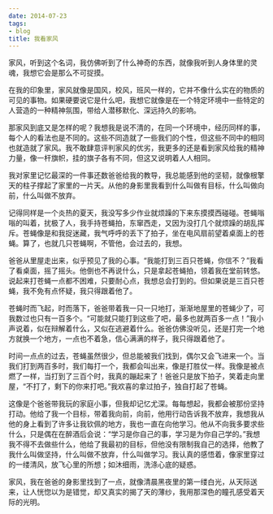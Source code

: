 ```yaml
---
date: 2014-07-23
tags:
- blog
title: 我看家风
---
```


家风，听到这个名词，我仿佛听到了什么神奇的东西，就像我听到人身体里的灵魂，我想它会是那么不可捉摸。
<!--more-->

在我的印象里，家风就像是国风，校风，班风一样的，它并不像什么实在的物质的可见的事物。如果硬要说它是什么吧，我想它就像是在一个特定环境中一些特定的人营造的一种精神氛围，带给人潜移默化、深远持久的影响。

那家风到底又是怎样的呢？我想我是说不清的，在同一个环境中，经历同样的事，每个人的看法也是不同的。这些不同造就了一些我们的个性，但这些不同中的相同也就造就了家风。我不敢肆意评判家风的优劣，我更多的还是看到家风给我的精神力量，像一杆旗帜，挂的旗子各有不同，但这又说明着人人相同。

我对家里记忆最深的一件事还数爸爸给我的教导，我总能感到他的坚韧，就像根擎天的柱子撑起了家里的一片天。从他的身影里我看到什么叫做有目标，什么叫做向前，什么叫做不放弃。

记得同样是一个炎热的夏天，我没写多少作业就烦躁的下来东摸摸西碰碰。苍蝇嗡嗡的叫着，扰极了人，我手持苍蝇拍，东窜西走，又因为没打几个就烦躁的胡乱挥斥。苍蝇像是和我捉迷藏，我气呼呼的丢下了拍子，坐在电风扇前望着桌面上的苍蝇。算了，也就几只苍蝇啊，不管他，会过去的，我想。

爸爸从里屋走出来，似乎预见了我的心事。“我能打到三百只苍蝇，你信不？”我看了看桌面，摇了摇头。他倒也不再说什么，只是拿起苍蝇拍，领着我在堂前转悠。说起来打苍蝇一点都不困难，只要耐心点，我想总会打到的。但如果说是三百只苍蝇，我不免有点怀疑，我只得跟着他了。

苍蝇时而飞起，时而落下，爸爸带着我一只一只地打，渐渐地屋里的苍蝇少了，可我数过也只有一百多个。“可能就只能打到这些了吧，最多也就两百多一点！”我小声说着，似在辩解着什么，又似在逃避着什么。爸爸仿佛没听见，还是打完一个地方就换一个地方，一点也不着急，信心满满的样子，我只得跟着他了。

时间一点点的过去，苍蝇虽然很少，但总能被我们找到，偶尔又会飞进来一个。当我们打到两百多时，我们每打一个，我都会叫出来，像是打胜仗一样。我像是被点燃了一样，当打到了三百个时，我真的蹦起来了！爸爸只是放下拍子，笑着走向里屋，“不打了，剩下的你来打吧。”我欢喜的拿过拍子，独自打起了苍蝇。

这像是个爸爸带我玩的家庭小事，但我却记忆尤深。每每想起，我都会被那份坚持打动。他给了我一个目标，带着我向前，向前，他用行动告诉我不放弃，我想我从他的身上看到了许多让我钦佩的地方，我也一直在向他学习。他从不向我多要求些什么，只是偶在在醉酒后会说：“学习是你自己的事，学习是为你自己学的。”我想我不得不去做些什么，他给了我最初的目标，但他没有限制我自己的选择，他教了我什么叫做坚持，什么叫做不放弃，什么叫做学习。我认真的感悟着，像家里穿过的一缕清风，放飞心里的所想；如沐细雨，洗涤心底的疑惑。

家风，我在爸爸的身影里找到了一点，就像清晨黑夜里的第一缕白光，从天际送来，让人恍惚以为是错觉，却又真实的揭了天的薄纱，我用那深色的瞳孔感受着天际的光明。
